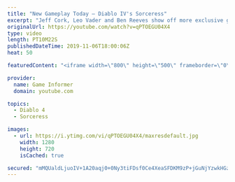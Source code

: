 ```yaml
---
title: "New Gameplay Today – Diablo IV's Sorceress"
excerpt: "Jeff Cork, Leo Vader and Ben Reeves show off more exclusive gameplay of Diablo IV, which can be viewed without commentary at ..."
originalUrl: https://youtube.com/watch?v=qPTOEGU04X4
type: video
length: PT10M22S
publishedDateTime: 2019-11-06T18:00:06Z
heat: 50

featuredContent: "<iframe width=\"800\" height=\"500\" frameborder=\"0\" src=\"https://www.youtube.com/embed/qPTOEGU04X4\" allow=\"accelerometer; autoplay; encrypted-media; gyroscope; picture-in-picture\" allowfullscreen></iframe>"

provider:
  name: Game Informer
  domain: youtube.com

topics:
  - Diablo 4
  - Sorceress

images:
  - url: https://i.ytimg.com/vi/qPTOEGU04X4/maxresdefault.jpg
    width: 1280
    height: 720
    isCached: true

secured: "mMQUaldLjuoIV+1A20aqj0+0Ny3tiFDsf0Ce4XeaSFDKM9zP+jGuNjYzwkHGz84RgIrmMf9+Gr2mBkHmPpMtFwe0bLuXM5H0emOLSakghuEn5kg6LMVWQC9yAfdMuITzaq242fRBKYMKSwZWKMzt7JFYjfYMb9f8lzY2uAPYFaTSMgPrkK5Nu+wYaffiMF5AlTbZvU+gXEotdYPKIkfJwglTo+vVrTDlulEcmFHHe0dVmqBDm0UffgKOwAgDVcwQaGznHeL3nqMUArjoJXuQVVLAsz0yvr8vGrSK0Zw7CQbJfqkycWQg8o709bs/UmpJQIGKGsbhO+I/5kvqYqiVoLUcMlrKXyXRrLd0a0aLU9/gIzPDZeWmTOudaQW7S07AwJcVksjSs6VwcCw+laQ9WeSJ5MboGKeRkPrOcAGV5vp4gY6WvRSvw8OIuEeWaRqq;R3Z4xtR9BhUW12d03BlnHw=="
---
```


